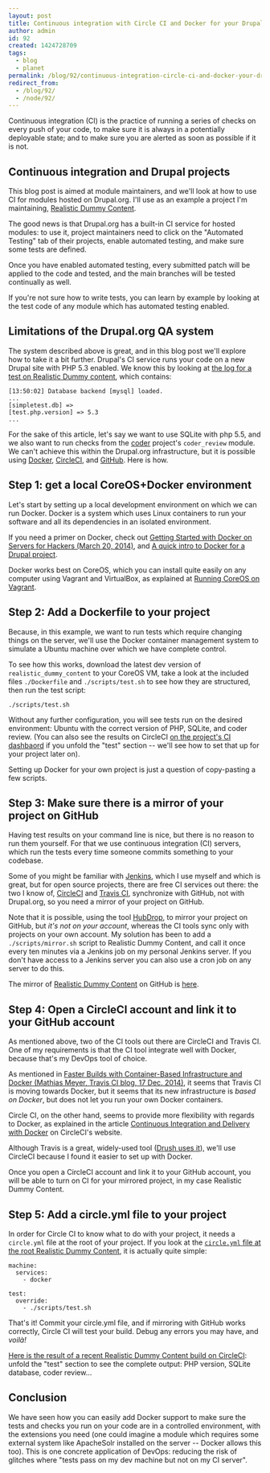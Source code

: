 ```yaml
---
layout: post
title: Continuous integration with Circle CI and Docker for your Drupal project
author: admin
id: 92
created: 1424728709
tags:
  - blog
  - planet
permalink: /blog/92/continuous-integration-circle-ci-and-docker-your-drupal-project/
redirect_from:
  - /blog/92/
  - /node/92/
---
```

Continuous integration (CI) is the practice of running a series of checks on every push of your code, to make sure it is always in a potentially deployable state; and to make sure you are alerted as soon as possible if it is not.

Continuous integration and Drupal projects
-----

This blog post is aimed at module maintainers, and we'll look at how to use CI for modules hosted on Drupal.org. I'll use as an example a project I'm maintaining, [Realistic Dummy Content](https://www.drupal.org/project/realistic_dummy_content).

The good news is that Drupal.org has a built-in CI service for hosted modules: to use it, project maintainers need to click on the "Automated Testing" tab of their projects, enable automated testing, and make sure some tests are defined.

Once you have enabled automated testing, every submitted patch will be applied to the code and tested, and the main branches will be tested continually as well.

If you're not sure how to write tests, you can learn by example by looking at the test code of any module which has automated testing enabled.

Limitations of the Drupal.org QA system
-----

The system described above is great, and in this blog post we'll explore how to take it a bit further. Drupal's CI service runs your code on a new Drupal site with PHP 5.3 enabled. We know this by looking at [the log for a test on Realistic Dummy content](https://qa.drupal.org/pifr/test/787598), which contains:

    [13:50:02] Database backend [mysql] loaded.
    ...
    [simpletest.db] =>
    [test.php.version] => 5.3
    ...

For the sake of this article, let's say we want to use SQLite with php 5.5, and we also want to run checks from the [coder](https://www.drupal.org/project/coder) project's `coder_review` module. We can't achieve this within the Drupal.org infrastructure, but it is possible using [Docker](https://www.docker.com), [CircleCI](https://www.docker.com), and [GitHub](https://github.com). Here is how.

Step 1: get a local CoreOS+Docker environment
-----

Let's start by setting up a local development environment on which we can run Docker. Docker is a system which uses Linux containers to run your software and all its dependencies in an isolated environment.

If you need a primer on Docker, check out [Getting Started with Docker on Servers for Hackers (March 20, 2014)](https://serversforhackers.com/getting-started-with-docker/), and [A quick intro to Docker for a Drupal project](http://blog.dcycle.com/blog/91/quick-intro-docker-drupal-project).

Docker works best on CoreOS, which you can install quite easily on any computer using Vagrant and VirtualBox, as explained at [Running CoreOS on Vagrant](https://coreos.com/docs/running-coreos/platforms/vagrant/).

Step 2: Add a Dockerfile to your project
-----

Because, in this example, we want to run tests which require changing things on the server, we'll use the Docker container management system to simulate a Ubuntu machine over which we have complete control.

To see how this works, download the latest dev version of `realistic_dummy_content` to your CoreOS VM, take a look at the included files `./Dockerfile` and `./scripts/test.sh` to see how they are structured, then run the test script:

    ./scripts/test.sh

Without any further configuration, you will see tests run on the desired environment: Ubuntu with the correct version of PHP, SQLite, and coder review. (You can also see the results on CircleCI [on the project's CI dashbaord](https://circleci.com/gh/alberto56/realistic_dummy_content/9) if you unfold the "test" section -- we'll see how to set that up for your project later on).

Setting up Docker for your own project is just a question of copy-pasting a few scripts.

Step 3: Make sure there is a mirror of your project on GitHub
-----

Having test results on your command line is nice, but there is no reason to run them yourself. For that we use continuous integration (CI) servers, which run the tests every time someone commits something to your codebase.

Some of you might be familiar with [Jenkins](https://jenkins-ci.org), which I use myself and which is great, but for open source projects, there are free CI services out there: the two I know of, [CircleCI](https://circleci.com) and [Travis CI](https://travis-ci.org), synchronize with GitHub, not with Drupal.org, so you need a mirror of your project on GitHub.

Note that it is possible, using the tool [HubDrop](http://hubdrop.org), to mirror your project on GitHub, but _it's not on your account_, whereas the CI tools sync only with projects on your own account. My solution has been to add a `./scripts/mirror.sh` script to Realistic Dummy Content, and call it once every ten minutes via a Jenkins job on my personal Jenkins server. If you don't have access to a Jenkins server you can also use a cron job on any server to do this.

The mirror of [Realistic Dummy Content](http://drupal.org/project/realistic_dummy_content) on GitHub is [here](https://github.com/alberto56/realistic_dummy_content).

Step 4: Open a CircleCI account and link it to your GitHub account
-----

As mentioned above, two of the CI tools out there are CircleCI and Travis CI. One of my requirements is that the CI tool integrate well with Docker, because that's my DevOps tool of choice.

As mentioned in [Faster Builds with Container-Based Infrastructure and Docker (Mathias Meyer, Travis CI blog, 17 Dec. 2014)](http://blog.travis-ci.com/2014-12-17-faster-builds-with-container-based-infrastructure/), it seems that Travis CI is moving towards Docker, but it seems that its new infrastructure is _based on Docker_, but does not let you run your own Docker containers.

Circle CI, on the other hand, seems to provide more flexibility with regards to Docker, as explained in the article [Continuous Integration and Delivery with Docker](https://circleci.com/docs/docker) on CircleCI's website.

Although Travis is a great, widely-used tool ([Drush uses it](https://travis-ci.org/drush-ops/drush)), we'll use CircleCI because I found it easier to set up with Docker.

Once you open a CircleCI account and link it to your GitHub account, you will be able to turn on CI for your mirrored project, in my case Realistic Dummy Content.

Step 5: Add a circle.yml file to your project
-----

In order for Circle CI to know what to do with your project, it needs a `circle.yml` file at the root of your project. If you look at the [`circle.yml` file at the root Realistic Dummy Content](http://cgit.drupalcode.org/realistic_dummy_content/tree/circle.yml), it is actually quite simple:

    machine:
      services:
        - docker

    test:
      override:
        - ./scripts/test.sh

That's it! Commit your circle.yml file, and if mirroring with GitHub works correctly, Circle CI will test your build. Debug any errors you may have, and _voilà!_

[Here is the result of a recent Realistic Dummy Content build on CircleCI](https://circleci.com/gh/alberto56/realistic_dummy_content/10): unfold the "test" section to see the complete output: PHP version, SQLite database, coder review...

Conclusion
-----

We have seen how you can easily add Docker support to make sure the tests and checks you run on your code are in a controlled environment, with the extensions you need (one could imagine a module which requires some external system like ApacheSolr installed on the server -- Docker allows this too). This is one concrete application of DevOps: reducing the risk of glitches where "tests pass on my dev machine but not on my CI server".

